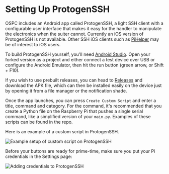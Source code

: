 # Setting Up ProtogenSSH

OSPC includes an Android app called ProtogenSSH, a light SSH client with a configurable user interface that makes it easy for the handler to manipulate the electronics when the suiter cannot. Currently an iOS version of ProtogenSSH is not available. Other SSH iOS clients such as [PiHelper](https://apps.apple.com/us/app/pihelper/id1369930932) may be of interest to iOS users.

To build ProtogenSSH yourself, you'll need [Android Studio](https://developer.android.com/studio). Open your forked version as a project and either connect a test device over USB or configure the Android Emulator, then hit the run button (green arrow, or Shift + F10).

If you wish to use prebuilt releases, you can head to [Releases](https://github.com/OpenSourceProtogenCollection/ProtogenSSH/releases) and download the APK file, which can then be installed easily on the device just by opening it from a file manager or the notification shade.

Once the app launches, you can press `Create Custom Script` and enter a title, command and category. For the command, it's recommended that you create a Python file on the Raspberry Pi that pushes a single serial command, like a simplified version of your `main.py`. Examples of these scripts can be found in the repo.

Here is an example of a custom script in ProtogenSSH.

![Example setup of custom script on ProtogenSSH](https://i.postimg.cc/cHFPyx6B/Screenshot-20200605-183146517.jpg)

Before your buttons are ready for prime-time, make sure you put your Pi credentials in the Settings page:

![Adding credentials to ProtogenSSH](https://i.postimg.cc/8PmKqk3J/Screenshot-20200605-184044658.jpg)